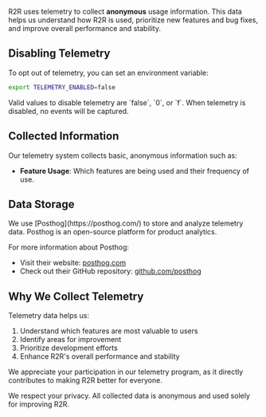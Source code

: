 
R2R uses telemetry to collect **anonymous** usage information. This data helps us understand how R2R is used, prioritize new features and bug fixes, and improve overall performance and stability.

## Disabling Telemetry

To opt out of telemetry, you can set an environment variable:

```bash
export TELEMETRY_ENABLED=false
```

<Note>
Valid values to disable telemetry are `false`, `0`, or `f`. When telemetry is disabled, no events will be captured.
</Note>

## Collected Information

Our telemetry system collects basic, anonymous information such as:

- **Feature Usage**: Which features are being used and their frequency of use.

## Data Storage

<AccordionGroup>

<Accordion icon="database" title="Telemetry Data Storage">
We use [Posthog](https://posthog.com/) to store and analyze telemetry data. Posthog is an open-source platform for product analytics.

For more information about Posthog:
- Visit their website: [posthog.com](https://posthog.com/)
- Check out their GitHub repository: [github.com/posthog](https://github.com/posthog)
</Accordion>

</AccordionGroup>

## Why We Collect Telemetry

Telemetry data helps us:

1. Understand which features are most valuable to users
2. Identify areas for improvement
3. Prioritize development efforts
4. Enhance R2R's overall performance and stability

We appreciate your participation in our telemetry program, as it directly contributes to making R2R better for everyone.

<Note>
We respect your privacy. All collected data is anonymous and used solely for improving R2R.
</Note>